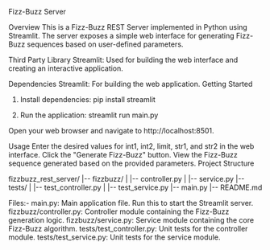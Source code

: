 Fizz-Buzz Server

Overview
This is a Fizz-Buzz REST Server implemented in Python using Streamlit. The server exposes a simple web interface for generating Fizz-Buzz sequences based on user-defined parameters.

Third Party Library
Streamlit:
Used for building the web interface and creating an interactive application.

Dependencies
Streamlit: For building the web application.
Getting Started
1. Install dependencies:
   pip install streamlit

2. Run the application:
   streamlit run main.py

Open your web browser and navigate to http://localhost:8501.

Usage
Enter the desired values for int1, int2, limit, str1, and str2 in the web interface.
Click the "Generate Fizz-Buzz" button.
View the Fizz-Buzz sequence generated based on the provided parameters.
Project Structure

fizzbuzz_rest_server/
|-- fizzbuzz/
|   |-- controller.py
|   |-- service.py
|-- tests/
|   |-- test_controller.py
|   |-- test_service.py
|-- main.py
|-- README.md

Files:-
main.py: Main application file. Run this to start the Streamlit server.
fizzbuzz/controller.py: Controller module containing the Fizz-Buzz generation logic.
fizzbuzz/service.py: Service module containing the core Fizz-Buzz algorithm.
tests/test_controller.py: Unit tests for the controller module.
tests/test_service.py: Unit tests for the service module.
